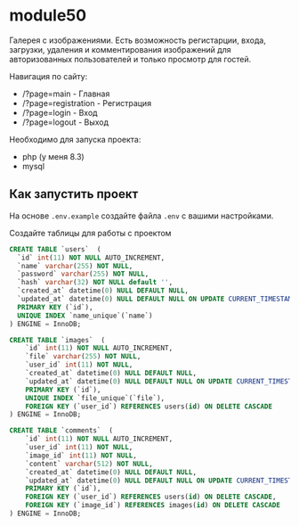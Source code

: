 # module50

Галерея с изображениями. Есть возможность регистарции, входа, загрузки, удаления и комментирования изображений для авторизованных пользователей и только просмотр для гостей.

Навигация по сайту:
- /?page=main - Главная
- /?page=registration - Регистрация
- /?page=login - Вход
- /?page=logout - Выход


Необходимо для запуска проекта:
- php (у меня 8.3)
- mysql

## Как запустить проект

На основе `.env.example` создайте файла `.env` с вашими настройками.

Создайте таблицы для работы с проектом

```sql
CREATE TABLE `users`  (
  `id` int(11) NOT NULL AUTO_INCREMENT,
  `name` varchar(255) NOT NULL,
  `password` varchar(255) NOT NULL,
  `hash` varchar(32) NOT NULL default '',
  `created_at` datetime(0) NULL DEFAULT NULL,
  `updated_at` datetime(0) NULL DEFAULT NULL ON UPDATE CURRENT_TIMESTAMP(0),
  PRIMARY KEY (`id`),
  UNIQUE INDEX `name_unique`(`name`)
) ENGINE = InnoDB;
```

```sql
CREATE TABLE `images`  (
    `id` int(11) NOT NULL AUTO_INCREMENT,
    `file` varchar(255) NOT NULL,
    `user_id` int(11) NOT NULL,
    `created_at` datetime(0) NULL DEFAULT NULL,
    `updated_at` datetime(0) NULL DEFAULT NULL ON UPDATE CURRENT_TIMESTAMP(0),
    PRIMARY KEY (`id`),
    UNIQUE INDEX `file_unique`(`file`),
    FOREIGN KEY (`user_id`) REFERENCES users(id) ON DELETE CASCADE
) ENGINE = InnoDB;
```

```sql
CREATE TABLE `comments`  (
    `id` int(11) NOT NULL AUTO_INCREMENT,
    `user_id` int(11) NOT NULL,
    `image_id` int(11) NOT NULL,
    `content` varchar(512) NOT NULL,
    `created_at` datetime(0) NULL DEFAULT NULL,
    `updated_at` datetime(0) NULL DEFAULT NULL ON UPDATE CURRENT_TIMESTAMP(0),
    PRIMARY KEY (`id`),
    FOREIGN KEY (`user_id`) REFERENCES users(id) ON DELETE CASCADE,
    FOREIGN KEY (`image_id`) REFERENCES images(id) ON DELETE CASCADE
) ENGINE = InnoDB;
```
